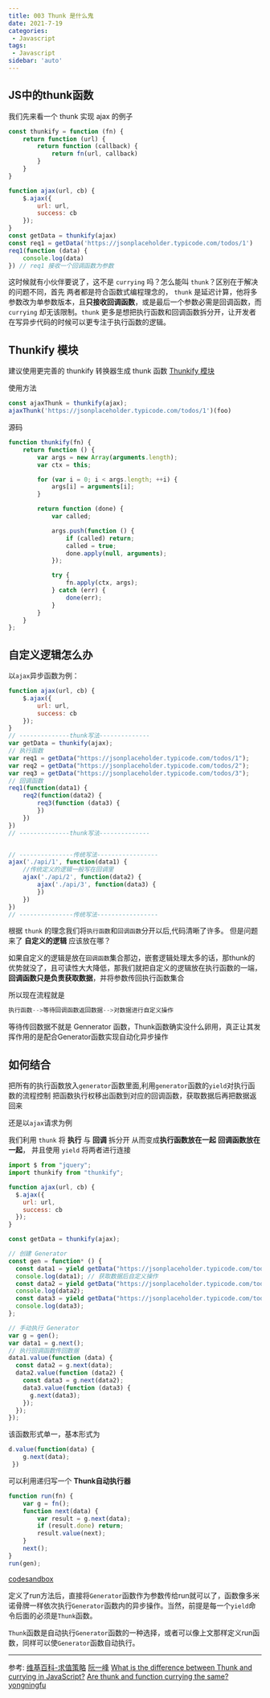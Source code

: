 ```yaml
---
title: 003 Thunk 是什么鬼
date: 2021-7-19
categories: 
 - Javascript
tags:
 - Javascript
sidebar: 'auto'
---
```


## JS中的thunk函数

我们先来看一个 thunk 实现 ajax 的例子

```js
const thunkify = function (fn) {
    return function (url) {
        return function (callback) {
            return fn(url, callback)
        }
    }
}

function ajax(url, cb) {
    $.ajax({
        url: url,
        success: cb
    });
}
const getData = thunkify(ajax)
const req1 = getData('https://jsonplaceholder.typicode.com/todos/1')
req1(function (data) {
    console.log(data)
}) // req1 接收一个回调函数为参数

```

这时候就有小伙伴要说了，这不是 `currying` 吗？怎么能叫 `thunk`？区别在于解决的问题不同，首先 两者都是符合函数式编程理念的， `thunk` 是延迟计算，他将多参数改为单参数版本，且**只接收回调函数**，或是最后一个参数必需是回调函数，而 `currying` 却无该限制。`thunk` 更多是想把执行函数和回调函数拆分开，让开发者在写异步代码的时候可以更专注于执行函数的逻辑。

## Thunkify 模块

建议使用更完善的 thunkify 转换器生成 thunk 函数 [Thunkify 模块](https://github.com/tj/node-thunkify)

使用方法

```js
const ajaxThunk = thunkify(ajax);
ajaxThunk('https://jsonplaceholder.typicode.com/todos/1')(foo)
```

源码

```js
function thunkify(fn) {
    return function () {
        var args = new Array(arguments.length);
        var ctx = this;

        for (var i = 0; i < args.length; ++i) {
            args[i] = arguments[i];
        }

        return function (done) {
            var called;

            args.push(function () {
                if (called) return;
                called = true;
                done.apply(null, arguments);
            });

            try {
                fn.apply(ctx, args);
            } catch (err) {
                done(err);
            }
        }
    }
};
```

## 自定义逻辑怎么办

以`ajax`异步函数为例：

```js
function ajax(url, cb) {
    $.ajax({
        url: url,
        success: cb
    });
}
// --------------thunk写法--------------
var getData = thunkify(ajax);
// 执行函数
var req1 = getData("https://jsonplaceholder.typicode.com/todos/1");
var req2 = getData("https://jsonplaceholder.typicode.com/todos/2");
var req3 = getData("https://jsonplaceholder.typicode.com/todos/3");
// 回调函数
req1(function(data1) {
	req2(function(data2) {
		req3(function (data3) {
		})
	})
})
// --------------thunk写法--------------


// ---------------传统写法-----------------
ajax('./api/1', function(data1) {
	//传统定义的逻辑一般写在回调里
	ajax('./api/2', function(data2) {
		ajax('./api/3', function(data3) {
		})
	})
})
// ---------------传统写法-----------------
```

根据 `thunk` 的理念我们将`执行函数`和`回调函数`分开以后,代码清晰了许多。 但是问题来了 **自定义的逻辑** 应该放在哪？

如果自定义的逻辑是放在`回调函数`集合那边，嵌套逻辑处理太多的话，那thunk的优势就没了，且可读性大大降低，那我们就把自定义的逻辑放在执行函数的一端，**回调函数只是负责获取数据**，并将参数传回执行函数集合

所以现在流程就是

```python
执行函数-->等待回调函数返回数据-->对数据进行自定义操作
```

等待传回数据不就是 Gennerator 函数，Thunk函数确实没什么卵用，真正让其发挥作用的是配合Generator函数实现自动化异步操作

## 如何结合

把所有的执行函数放入`generator`函数里面,利用`generator`函数的`yield`对执行函数的流程控制 把函数执行权移出函数到对应的回调函数，获取数据后再把数据返回来

还是以`ajax`请求为例

我们利用 `thunk` 将 **执行** 与 **回调** 拆分开 从而变成**执行函数放在一起**  **回调函数放在一起**， 并且使用 `yield` 将两者进行连接

```js
import $ from "jquery";
import thunkify from "thunkify";

function ajax(url, cb) {
  $.ajax({
    url: url,
    success: cb
  });
}

const getData = thunkify(ajax);

// 创建 Generator
const gen = function* () {
  const data1 = yield getData("https://jsonplaceholder.typicode.com/todos/1");
  console.log(data1); // 获取数据后自定义操作
  const data2 = yield getData("https://jsonplaceholder.typicode.com/todos/2");
  console.log(data2);
  const data3 = yield getData("https://jsonplaceholder.typicode.com/todos/3");
  console.log(data3);
};

// 手动执行 Generator
var g = gen();
var data1 = g.next();
// 执行回调函数传回数据
data1.value(function (data) {
  const data2 = g.next(data);
  data2.value(function (data2) {
    const data3 = g.next(data2);
    data3.value(function (data3) {
      g.next(data3);
    });
  });
});
```

该函数形式单一，基本形式为

```javascript
d.value(function(data) {
 	g.next(data);
 })
```

可以利用递归写一个 **Thunk自动执行器**

```javascript
function run(fn) {
	var g = fn();
	function next(data) {
		var result = g.next(data);
		if (result.done) return;
		result.value(next);
	}
	next();
}
run(gen);
```

[codesandbox](https://codesandbox.io/s/thunk-function-tu2jh?file=/src/App.js)

定义了run方法后，直接将`Generator`函数作为参数传给run就可以了，函数像多米诺骨牌一样依次执行`Generator`函数内的异步操作。当然，前提是每一个`yield`命令后面的必须是`Thunk`函数。

`Thunk`函数是自动执行`Generator`函数的一种选择，或者可以像上文那样定义run函数，同样可以使`Generator`函数自动执行。

---

参考:
[维基百科-求值策略](https://zh.wikipedia.org/wiki/求值策略)
[阮一峰](https://www.ruanyifeng.com/blog/2015/05/thunk.html)
[What is the difference between Thunk and currying in JavaScript?](https://stackoverflow.com/questions/61889157/what-is-the-difference-between-thunk-and-currying-in-javascript?noredirect=1&lq=1)
[Are thunk and function currying the same?](https://stackoverflow.com/questions/61584833/are-thunk-and-function-currying-the-same)
[yongningfu](https://cnodejs.org/topic/57c95bb86f7069ce262d0531) 

